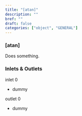 ```yaml
---
title: "[atan]"
description: ""
bref: ""
draft: false
categories: ["object", "GENERAL"]
---
```


### [atan]

Does something.

### Inlets & Outlets

inlet 0

 - dummy

outlet 0

 - dummy
 
